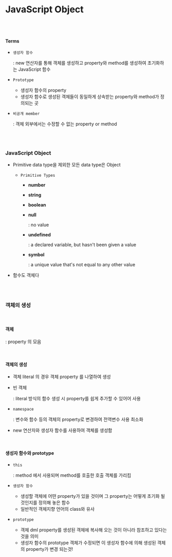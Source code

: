 # JavaScript Object

<br>

<br>

#### Terms

- `생성자 함수`

  : new 연산자를 통해 객체를 생성하고 property와 method를 생성하여 초기화하는 JavaScript 함수
  
- `Prototype`

  - 생성자 함수의 property
  - 생성자 함수로 생성된 객체들이 동일하게 상속받는 property와 method가 정의되는 곳

- `비공개 member`

  : 객체 외부에서는 수정할 수 없는 property or method

<br>

<br>

### JavaScript Object

- Primitive data type을 제외한 모든 data type은 Object

  - `Primitive Types`

    - **number**

    - **string**

    - **boolean**

    - **null**

      : no value

    - **undefined**

      : a declared variable, but hasn't been given a value

    - **symbol**

      : a unique value that's not equal to any other value

- 함수도 객체다



<br>

<br>

### 객체의 생성

<br>

#### 객체 

: property 의 모음

<br>

#### 객체의 생성 

- 객체 literal 의 경우 객체 property 를 나열하여 생성

- 빈 객체

  : literal 방식의 함수 생성 시 property를 쉽게 추가할 수 있어어 사용

- `namespace`

  : 변수와 함수 등의 객체의 property로 변경하여 전역변수 사용 최소화

- new 연산자와 생성자 함수를 사용하여 객체를 생성함

<br>

#### 생성자 함수와 prototype

- `this`

  : method 에서 사용되며 method를 호출한 호출 객체를 가리킴

- `생성자 함수`

  - 생성할 객체에 어떤 property가 있을 것이며 그 property는 어떻게 초기화 될 것인지를 정의해 놓은 함수
  - 일반적인 객체지향 언어의 class와 유사

- `prototype`

  - 객체 dml property를 생성된 객체에 복사해 오는 것이 아니라 참조하고 있다는 것을 의미
  - 생성자 함수의 prototype 객체가 수정되면 이 생성자 함수에 의해 생성된 객체의 property가 변경 되는것!

  <br>